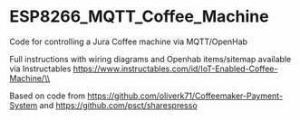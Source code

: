 # ESP8266_MQTT_Coffee_Machine
Code for controlling a Jura Coffee machine via MQTT/OpenHab

Full instructions with wiring diagrams and Openhab items/sitemap available via Instructables https://www.instructables.com/id/IoT-Enabled-Coffee-Machine/\\

Based on code from https://github.com/oliverk71/Coffeemaker-Payment-System and https://github.com/psct/sharespresso
